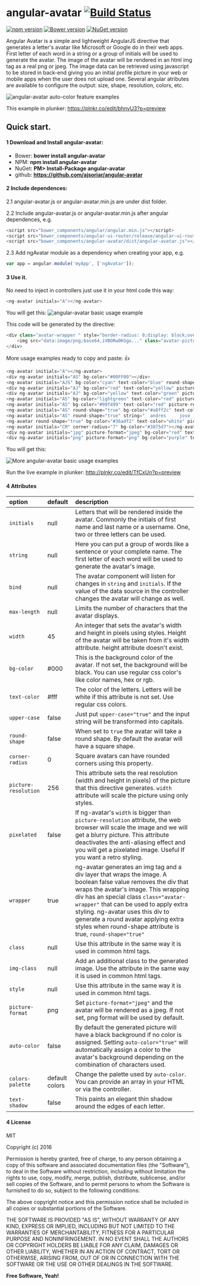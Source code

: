 # angular-avatar [![Build Status](https://travis-ci.org/ajsoriar/angular-avatar.svg?branch=master)](https://travis-ci.org/ajsoriar/angular-avatar)

[![npm version](https://badge.fury.io/js/angular-avatar.svg)](https://badge.fury.io/js/angular-avatar)
[![Bower version](https://badge.fury.io/bo/angular-avatar.svg)](https://badge.fury.io/bo/angular-avatar)
[![NuGet version](https://badge.fury.io/nu/angular-avatar.svg)](https://badge.fury.io/nu/angular-avatar)

Angular Avatar is a simple and lightweight AngularJS directive that generates a letter's avatar like Microsoft or Google do in their web apps. First letter of each word in a string or a group of initials will be used to generate the avatar. The image of the avatar will be rendered in an html img tag as a real png or jpeg. The image data can be retrieved using javascript to be stored in back-end giving you an initial profile picture in your web or mobile apps when the user does not upload one. Several angular atributes are available to configure the output: size, shape, resolution, colors, etc.

![angular-avatar auto-color feature examples](./demo/angular-avatar-autocolor-example.png?raw=true "angular-avatar auto-color feature examples")

This example in plunker: https://plnkr.co/edit/bhnvU3?p=preview

## Quick start. 

#### 1 Download and Install angular-avatar:

 - Bower: **bower install angular-avatar**
 - NPM: **npm install angular-avatar**
 - NuGet: **PM> Install-Package angular-avatar**
 - github: **https://github.com/ajsoriar/angular-avatar**

#### 2 Include dependences: 
2.1 angular-avatar.js or angular-avatar.min.js are under dist folder.

2.2 Include angular-avatar.js or angular-avatar.min.js after angular dependences, e.g.
```javascript
<script src="bower_components/angular/angular.min.js"></script>
<script src="bower_components/angular-ui-router/release/angular-ui-router.min.js"></script>
<script src="bower_components/angular-avatar/dist/angular-avatar.js"></script>
```

2.3 Add ngAvatar module as a dependency when creating your app, e.g.

```javascript
var app = angular.module('myApp', ['ngAvatar']);
```

#### 3 Use it. 
No need to inject in controllers just use it in your html code this way:
```javascript
<ng-avatar initials="A"></ng-avatar>
```
You will get this:
![angular-avatar basic usage example](./demo/angular-avatar-basic-example.png?raw=true "angular-avatar basic usage example")

This code will be generated by the directive:
```javascript
<div class="avatar-wrapper " style="border-radius: 0;display: block;overflow: hidden;width: 45px;height: 45px;">
	<img src="data:image/png;base64,iVBORw0KGgo..." class="avatar-picture" style="vertical-align: top;" height="" width="100%">
</div>
```

More usage examples ready to copy and paste: :+1:
```javascript
<ng-avatar initials="A"></ng-avatar>
<div ng-avatar initials="AS" bg-color="#00FF00"></div>
<ng-avatar initials="AJS" bg-color="cyan" text-color="blue" round-shape="true" ></ng-avatar>
<div ng-avatar initials="AJ" bg-color="red" text-color="yellow" picture-resolution="512" width="64"></div>
<div ng-avatar initials="AJ" bg-color="yellow" text-color="green" picture-resolution="1024" width="32"></div>
<ng-avatar initials="AS" bg-color="lightgreen" text-color="red" picture-resolution="16" width="128" pixelated="false" ></ng-avatar>
<ng-avatar initials="AS" bg-color="#99f499" text-color="red" picture-resolution="16" width="128" pixelated="true" ></ng-avatar>
<ng-avatar initials="AS" round-shape="true" bg-color="#a8ff2c" text-color="black" picture-resolution="512" width="42" pixelated="false" class="adres-css" style="border:4px solid red" ></ng-avatar>
<ng-avatar initials="AS" round-shape="true" string="  andres     jose   soria " bg-color="orange" text-color="#FFF" picture-resolution="256" width="64" pixelated="false" class="adres-css" style="border:4px solid red" ></ng-avatar>
<ng-avatar round-shape="true" bg-color="#36adf2" text-color="white" picture-resolution="256" width="56" pixelated="false" class="adres-css" style="border:2px solid blue" ></ng-avatar>
<ng-avatar initials="CM" corner-radius="7" bg-color="#3875d7"></ng-avatar>
<div ng-avatar initials="jpg" picture-format="jpeg" bg-color="red" text-color="yellow" width="64" corner-radius="5" ></div>
<div ng-avatar initials="png" picture-format="png" bg-color="purple" text-color="yellow" width="64" corner-radius="5" ></div>
```
You will get this:

![More angular-avatar basic usage examples](./demo/angular-avatar-examples.png?raw=true "More angular-avatar basic usage examples")

Run the live example in plunker: http://plnkr.co/edit/TfCxUn?p=preview

#### 4 Attributes

| option               | default | description           |
| :------------------- | :----- | :--------------------- |
| `initials`           | null  | Letters that will be rendered inside the avatar. Commonly the initials of first name and last name or a username. One, two or three letters can be used. |
| `string`             | null  | Here you can put a group of words like a sentence or your complete name. The first letter of each word will be used to generate the avatar's image. |
| `bind`               | null  | The avatar component will listen for changes in `string` and `initials`. If the value of the data source in the controller changes the avatar will change as well. |
| `max-length`         | null  | Limits the number of characters that the avatar displays. |
| `width`              | 45    | An integer that sets the avatar's width and height in pixels using styles. Height of the avatar will be taken from it's width attribute. height attribute doesn't exist. |
| `bg-color`           | #000  | This is the background color of the avatar. If not set, the background will be black. You can use regular css color's like color names, hex or rgb. |
| `text-color`         | #fff  | The color of the letters. Letters will be white if this attribute is not set. Use regular css colors. |
| `upper-case`         | false | Just put `upper-case="true"` and the input string will be transformed into capitals. |
| `round-shape`        | false | When set to `true` the avatar will take a round shape. By default the avatar will have a square shape. |
| `corner-radius`      | 0     | Square avatars can have rounded corners using this property. |
| `picture-resolution` | 256   | This attribute sets the real resolution (width and height in pixels) of the picture that this directive generates. `width` attribute will scale the picture using only styles. | 
| `pixelated`          | false | If ng-avatar's `width` is bigger than `picture-resolution` attribute, the web browser will scale the image and we will get a blurry picture. This attribute deactivates the anti-aliasing effect and you will get a pixelated image. Useful If you want a retro styling. |
| `wrapper`            | true  | ng-avatar generates an img tag and a div layer that wraps the image. A boolean false value removes the div that wraps the avatar's image. This wrapping div has an special class `class="avatar-wrapper"` that can be used to apply extra styling. ng-avatar uses this div to generate a round avatar applying extra styles when round-shape attribute is true, `round-shape="true"` |
| `class`              | null  | Use this attribute in the same way it is used in common html tags. |
| `img-class`          | null  | Add an additional class to the generated image. Use the attribute in the same way it is used in common html tags. |
| `style`              | null  | Use this attribute in the same way it is used in common html tags. |
| `picture-format`     | png   | Set `picture-format="jpeg"` and the avatar will be rendered as a jpeg. If not set, png format will be used by default. |
| `auto-color`         | false | By default the generated picture will have a black background if no color is assigned. Setting `auto-color="true"` will automatically assign a color to the avatar's background depending on the combination of characters used. |
| `colors-palette`     | default colors | Change the palette used by `auto-color`. You can provide an array in your HTML or via the controller. |
| `text-shadow`        | false | This paints an elegant thin shadow around the edges of each letter. |

#### 4 License

MIT

Copyright (c) 2016 

Permission is hereby granted, free of charge, to any person obtaining a copy
of this software and associated documentation files (the "Software"), to deal
in the Software without restriction, including without limitation the rights
to use, copy, modify, merge, publish, distribute, sublicense, and/or sell
copies of the Software, and to permit persons to whom the Software is
furnished to do so, subject to the following conditions:

The above copyright notice and this permission notice shall be included in all
copies or substantial portions of the Software.

THE SOFTWARE IS PROVIDED "AS IS", WITHOUT WARRANTY OF ANY KIND, EXPRESS OR
IMPLIED, INCLUDING BUT NOT LIMITED TO THE WARRANTIES OF MERCHANTABILITY,
FITNESS FOR A PARTICULAR PURPOSE AND NONINFRINGEMENT. IN NO EVENT SHALL THE
AUTHORS OR COPYRIGHT HOLDERS BE LIABLE FOR ANY CLAIM, DAMAGES OR OTHER
LIABILITY, WHETHER IN AN ACTION OF CONTRACT, TORT OR OTHERWISE, ARISING FROM,
OUT OF OR IN CONNECTION WITH THE SOFTWARE OR THE USE OR OTHER DEALINGS IN THE
SOFTWARE.

**Free Software, Yeah!**
